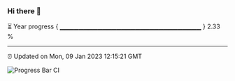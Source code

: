 ### Hi there 👋

⏳ Year progress { ▁▁▁▁▁▁▁▁▁▁▁▁▁▁▁▁▁▁▁▁▁▁▁▁▁▁▁▁▁▁ } 2.33 %

---

⏰ Updated on Mon, 09 Jan 2023 12:15:21 GMT

![Progress Bar CI](https://github.com/Shyam-Makwana/GitHub-Actions-Demo/workflows/Progress%20Bar%20CI/badge.svg)
